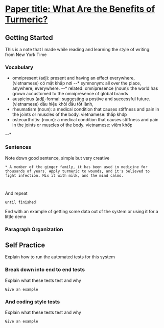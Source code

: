 # [Paper title: What Are the Benefits of Turmeric?](https://www.nytimes.com/2019/10/16/style/self-care/turmeric-benefits.html?action=click&module=Top%20Stories&pgtype=Homepage)

## Getting Started

This is a note that I made while reading and learning the style of writing from New York Time

### Vocabulary

* omnipresent (adj): present and having an effect everywhere, (vietnamese) có mặt khắp nơi
--* symnonym: all over the place, anywhere, everywhere.
--* related: omnipresence (noun): the world has grown accustomed to the omnipresence of global brands
* auspicious (adj)-formal: suggesting a postive and successful future. (vietnamese) dấu hiệu khỏi đầu tốt lành, 
* rheumatism (noun): a medical condition that causes stiffness and pain in the joints or muscles of the body. vietnamese: thấp khớp
* osteoarthritis: (noun): a medical condition that causes stiffness and pain in the joints or muscles of the body. vietnamese: viêm khớp 

--* 


### Sentences


Note down good sentence, simple but very creative
```
* A member of the ginger family, it has been used in medicine for thousands of years. Apply turmeric to wounds, and it's believed to fight infection. Mix it with milk, and the mind calms. 



```

And repeat

```
until finished
```

End with an example of getting some data out of the system or using it for a little demo


### Paragraph Organization

## Self Practice

Explain how to run the automated tests for this system

### Break down into end to end tests

Explain what these tests test and why

```
Give an example
```

### And coding style tests

Explain what these tests test and why

```
Give an example
```
